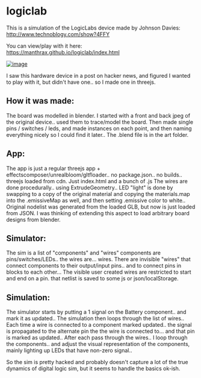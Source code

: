 # logiclab

This is a simulation of the LogicLabs device made by Johnson Davies:
http://www.technoblogy.com/show?4FFY

You can view/play with it here: https://manthrax.github.io/logiclab/index.html

[![image](https://github.com/manthrax/logiclab/assets/350247/3a76a563-de76-4a3d-b167-435646fed073)](https://manthrax.github.io/logiclab/index.html)

I saw this hardware device in a post on hacker news, and figured I wanted to play with it, but didn't have one.. so I made one in threejs.

## How it was made:
  The board was modelled in blender. I started with a front and back jpeg of the original device.. used them to trace/model the board.
Then made single pins / switches / leds, and made instances on each point, and then naming everything nicely so I could find it later..
The .blend file is in the art folder.

## App:
  The app is just a regular threejs app + effectscomposer/unrealbloom/gltfloader..
no package.json.. no builds.. threejs loaded from cdn.
Just index.html and a bunch of .js
The wires are done procedurally.. using ExtrudeGeometry.. 
LED "light" is done by swapping to a copy of the original material and copying the materials.map into the .emissiveMap as well, and then setting .emissive color to white..
Original nodelist was generated from the loaded GLB, but now is just loaded from JSON.
I was thinking of extending this aspect to load arbitrary board designs from blender.

## Simulator:
  The sim is a list of "components" and "wires"
components are pins/switches/LEDs.. the wires are... wires.
There are invisible "wires" that connect components to their output/input pins.. and to connect pins in blocks to each other...
The visible user created wires are restricted to start and end on a pin.
that netlist is saved to some js or json/localStorage.

## Simulation:
  The simulator starts by putting a 1 signal on the Battery component.. and mark it as updated..
The simulation then loops through the list of wires..
Each time a wire is connected to a component marked updated.. the signal is propagated to the alternate pin the the wire is connected to... and that pin is marked as updated..
After each pass through the wires.. I loop through the components.. and adjust the visual representation of the components, mainly lighting up LEDs that have non-zero signal..

So the sim is pretty hacked and probably doesn't capture a lot of the true dynamics of digital logic sim, but it seems to handle the basics ok-ish. 

